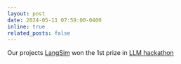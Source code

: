 ```yaml
---
layout: post
date: 2024-05-11 07:59:00-0400
inline: true
related_posts: false
---
```


Our projects [LangSim](https://github.com/jan-janssen/LangSim) won the 1st prize in [LLM hackathon](https://medium.com/@blaiszik/llms-to-accelerate-discovery-in-materials-science-and-chemistry-refections-on-a-hackathon-b8364ca32242)